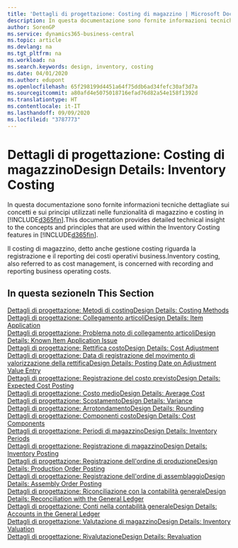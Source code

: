 ```yaml
---
title: 'Dettagli di progettazione: Costing di magazzino | Microsoft Docs'
description: In questa documentazione sono fornite informazioni tecniche dettagliate sui concetti e sui principi utilizzati nelle funzionalità di magazzino e costing in Business Central.
author: SorenGP
ms.service: dynamics365-business-central
ms.topic: article
ms.devlang: na
ms.tgt_pltfrm: na
ms.workload: na
ms.search.keywords: design, inventory, costing
ms.date: 04/01/2020
ms.author: edupont
ms.openlocfilehash: 65f298199d4451a64f75ddb6ad34fefc30af3d7a
ms.sourcegitcommit: a80afd4e5075018716efad76d82a54e158f1392d
ms.translationtype: HT
ms.contentlocale: it-IT
ms.lasthandoff: 09/09/2020
ms.locfileid: "3787773"
---
```

# <a name="design-details-inventory-costing"></a><span data-ttu-id="4fa2d-103">Dettagli di progettazione: Costing di magazzino</span><span class="sxs-lookup"><span data-stu-id="4fa2d-103">Design Details: Inventory Costing</span></span>
<span data-ttu-id="4fa2d-104">In questa documentazione sono fornite informazioni tecniche dettagliate sui concetti e sui principi utilizzati nelle funzionalità di magazzino e costing in [!INCLUDE[d365fin](includes/d365fin_md.md)].</span><span class="sxs-lookup"><span data-stu-id="4fa2d-104">This documentation provides detailed technical insight to the concepts and principles that are used within the Inventory Costing features in [!INCLUDE[d365fin](includes/d365fin_md.md)].</span></span>  

<span data-ttu-id="4fa2d-105">Il costing di magazzino, detto anche gestione costing riguarda la registrazione e il reporting dei costi operativi business.</span><span class="sxs-lookup"><span data-stu-id="4fa2d-105">Inventory costing, also referred to as cost management, is concerned with recording and reporting business operating costs.</span></span>  

## <a name="in-this-section"></a><span data-ttu-id="4fa2d-106">In questa sezione</span><span class="sxs-lookup"><span data-stu-id="4fa2d-106">In This Section</span></span>  
[<span data-ttu-id="4fa2d-107">Dettagli di progettazione: Metodi di costing</span><span class="sxs-lookup"><span data-stu-id="4fa2d-107">Design Details: Costing Methods</span></span>](design-details-costing-methods.md)  
[<span data-ttu-id="4fa2d-108">Dettagli di progettazione: Collegamento articoli</span><span class="sxs-lookup"><span data-stu-id="4fa2d-108">Design Details: Item Application</span></span>](design-details-item-application.md)  
[<span data-ttu-id="4fa2d-109">Dettagli di progettazione: Problema noto di collegamento articoli</span><span class="sxs-lookup"><span data-stu-id="4fa2d-109">Design Details: Known Item Application Issue</span></span>](design-details-inventory-zero-level-open-item-ledger-entries.md)  
[<span data-ttu-id="4fa2d-110">Dettagli di progettazione: Rettifica costo</span><span class="sxs-lookup"><span data-stu-id="4fa2d-110">Design Details: Cost Adjustment</span></span>](design-details-cost-adjustment.md)  
[<span data-ttu-id="4fa2d-111">Dettagli di progettazione: Data di registrazione del movimento di valorizzazione della rettifica</span><span class="sxs-lookup"><span data-stu-id="4fa2d-111">Design Details: Posting Date on Adjustment Value Entry</span></span>](design-details-inventory-adjustment-value-entry-posting-date.md)  
[<span data-ttu-id="4fa2d-112">Dettagli di progettazione: Registrazione del costo previsto</span><span class="sxs-lookup"><span data-stu-id="4fa2d-112">Design Details: Expected Cost Posting</span></span>](design-details-expected-cost-posting.md)  
[<span data-ttu-id="4fa2d-113">Dettagli di progettazione: Costo medio</span><span class="sxs-lookup"><span data-stu-id="4fa2d-113">Design Details: Average Cost</span></span>](design-details-average-cost.md)  
[<span data-ttu-id="4fa2d-114">Dettagli di progettazione: Scostamento</span><span class="sxs-lookup"><span data-stu-id="4fa2d-114">Design Details: Variance</span></span>](design-details-variance.md)  
[<span data-ttu-id="4fa2d-115">Dettagli di progettazione: Arrotondamento</span><span class="sxs-lookup"><span data-stu-id="4fa2d-115">Design Details: Rounding</span></span>](design-details-rounding.md)  
[<span data-ttu-id="4fa2d-116">Dettagli di progettazione: Componenti costo</span><span class="sxs-lookup"><span data-stu-id="4fa2d-116">Design Details: Cost Components</span></span>](design-details-cost-components.md)  
[<span data-ttu-id="4fa2d-117">Dettagli di progettazione: Periodi di magazzino</span><span class="sxs-lookup"><span data-stu-id="4fa2d-117">Design Details: Inventory Periods</span></span>](design-details-inventory-periods.md)  
[<span data-ttu-id="4fa2d-118">Dettagli di progettazione: Registrazione di magazzino</span><span class="sxs-lookup"><span data-stu-id="4fa2d-118">Design Details: Inventory Posting</span></span>](design-details-inventory-posting.md)  
[<span data-ttu-id="4fa2d-119">Dettagli di progettazione: Registrazione dell'ordine di produzione</span><span class="sxs-lookup"><span data-stu-id="4fa2d-119">Design Details: Production Order Posting</span></span>](design-details-production-order-posting.md)  
[<span data-ttu-id="4fa2d-120">Dettagli di progettazione: Registrazione dell'ordine di assemblaggio</span><span class="sxs-lookup"><span data-stu-id="4fa2d-120">Design Details: Assembly Order Posting</span></span>](design-details-assembly-order-posting.md)  
[<span data-ttu-id="4fa2d-121">Dettagli di progettazione: Riconciliazione con la contabilità generale</span><span class="sxs-lookup"><span data-stu-id="4fa2d-121">Design Details: Reconciliation with the General Ledger</span></span>](design-details-reconciliation-with-the-general-ledger.md)  
[<span data-ttu-id="4fa2d-122">Dettagli di progettazione: Conti nella contabilità generale</span><span class="sxs-lookup"><span data-stu-id="4fa2d-122">Design Details: Accounts in the General Ledger</span></span>](design-details-accounts-in-the-general-ledger.md)  
[<span data-ttu-id="4fa2d-123">Dettagli di progettazione: Valutazione di magazzino</span><span class="sxs-lookup"><span data-stu-id="4fa2d-123">Design Details: Inventory Valuation</span></span>](design-details-inventory-valuation.md)  
[<span data-ttu-id="4fa2d-124">Dettagli di progettazione: Rivalutazione</span><span class="sxs-lookup"><span data-stu-id="4fa2d-124">Design Details: Revaluation</span></span>](design-details-revaluation.md)
